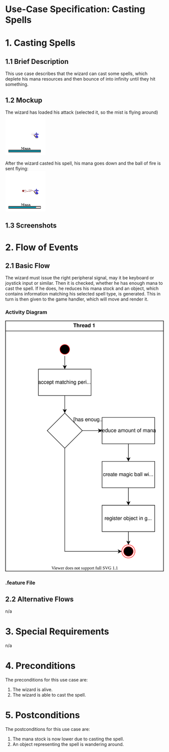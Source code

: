 # Use-Case Specification: Casting Spells

# 1. Casting Spells

## 1.1 Brief Description
This use case describes that the wizard can cast some spells, which deplete
his mana resources and then bounce of into infinity until they hit something.

## 1.2 Mockup
The wizard has loaded his attack (selected it, so the mist is flying around) </br>
![Before Cast](../mockups/CastBefore.png)

After the wizard casted his spell, his mana goes down and the ball of fire
is sent flying: </br>
![After Cast](../mockups/CastAfter.png)

## 1.3 Screenshots
<INSERT IMAGE HERE>

# 2. Flow of Events

## 2.1 Basic Flow
The wizard must issue the right peripheral signal, may it be keyboard or
joystick input or similar. Then it is checked, whether he has enough mana
to cast the spell. If he does, he reduces his mana stock and an object,
which contains information matching his selected spell type, is generated.
This in turn is then given to the game handler, which will move and render it.

### Activity Diagram
![Activity Diagram](../activity_diagrams/cast_spells.svg)

### .feature File

## 2.2 Alternative Flows
n/a

# 3. Special Requirements
n/a

# 4. Preconditions
The preconditions for this use case are:
1. The wizard is alive.
2. The wizard is able to cast the spell.

# 5. Postconditions
The postconditions for this use case are:
1. The mana stock is now lower due to casting the spell.
2. An object representing the spell is wandering around.
